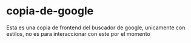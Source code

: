 # copia-de-google
Esta es una copia de frontend del buscador de google, unicamente con estilos, no es para interaccionar con este por el momento
